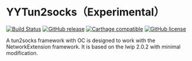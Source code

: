 YYTun2socks（Experimental）
=========
 [![Build Status](https://travis-ci.org/Hmyy/YYTun2Socks.svg?branch=master)](https://travis-ci.org/Hmyy/YYTun2Socks) [![GitHub release](https://img.shields.io/github/release/Hmyy/YYTun2Socks.svg?maxAge=3600)](https://github.com/Hmyy/YYTun2Socks/releases) [![Carthage compatible](https://img.shields.io/badge/Carthage-compatible-4BC51D.svg?style=flat)](https://github.com/Carthage/Carthage) [![GitHub license](https://img.shields.io/badge/license-BSD_3--Clause-blue.svg)](https://raw.githubusercontent.com/Hmyy/YYTun2Socks/master/LICENSE)
 
 A tun2socks framework with OC is designed to work with the NetworkExtension framework. It is based on the lwip 2.0.2 with minimal modification.

